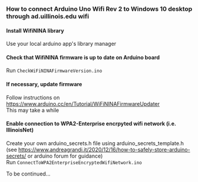 ### How to connect Arduino Uno Wifi Rev 2 to Windows 10 desktop through ad.uillinois.edu wifi 

#### Install WifiNINA library
Use your local arduino app's library manager

#### Check that WifiNINA firmware is up to date on Arduino board
Run `CheckWiFiNINAFirmwareVersion.ino`

#### If necessary, update firmware
Follow instructions on <https://www.arduino.cc/en/Tutorial/WiFiNINAFirmwareUpdater>  
This may take a while

#### Enable connection to WPA2-Enterprise encrpyted wifi network (i.e. IllinoisNet)
Create your own arduino_secrets.h file using arduino_secrets_template.h (see <https://www.andreagrandi.it/2020/12/16/how-to-safely-store-arduino-secrets/> or arduino forum for guidance)  
Run `ConnectToWPA2EnterpriseEncryptedWifiNetwork.ino`


To be continued...

